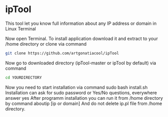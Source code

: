 # ipTool
This tool let you know full information about any IP address or domain in Linux Terminal

Now open Terminal.
To install application download it and extract to your /home directory or clone via command

```sh
git clone https://github.com/artgonatiacool/ipTool
```

Now go to downloaded directory (ipTool-master or ipTool by default) via command

```sh
cd YOURDIRECTORY
```

Now you need to start installation via command
sudo bash install.sh
Installation can ask for sudo password or Yes/No questions, everywhere answer yes
After programm installation you can run it from /home directory by command
aboutip [ip or domain]
And do not delete ip.pl file from /home directory.
